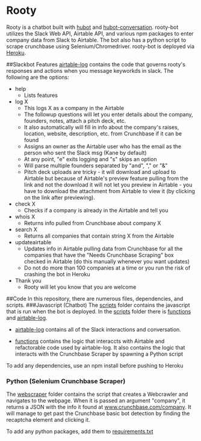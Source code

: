 # Rooty
Rooty is a chatbot built with [hubot](https://hubot.github.com/) and [hubot-conversation](https://www.npmjs.com/package/hubot-conversation). rooty-bot utilizes the Slack Web API, Airtable API, and various npm packages to enter company data from Slack to Airtable. The bot also has a python script to scrape crunchbase using Selenium/Chromedriver. rooty-bot is deployed via [Heroku](https://dashboard.heroku.com/apps/rooty-bot/logs).

##Slackbot Features
[airtable-log](./scripts/airtable-log) contains the code that governs rooty's responses and actions when you message keyworkds in slack. The following are the options:

* help
	* Lists features
* log X
	* This logs X as a company in the Airtable
	* The followup questions will let you enter details about the company, founders, notes, attach a pitch deck, etc.
	* It also automatically will fill in info about the company's raises, location, website, description, etc. from Crunchbase if it can be found
	* Assigns an owner as the Airtable user who has the email as the person who sent the Slack msg (Kane by default)
	* At any point, "e" exits logging and "s" skips an option
	* Will parse multiple founders separated by "and", "," or "&"
	* Pitch deck uploads are tricky - it will download and upload to Airtable but because of Airtable's preview feature pulling from the link and not the download it will not let you preview in Airtable - you have to download the attachment from Airtable to view it (by clicking on the link after previewing).
* check X
	* Checks if a company is already in the Airtable and tell you
* whois X
	* Returns info pulled from Crunchbase about company X
* search X
	* Returns all companies that contain string X from the Airtable
* updateairtable
	* Updates info in Airtable pulling data from Crunchbase for all the companies that have the "Needs Crunchbase Scraping" box checked in Airtable (do this manually whenever you want updates)
	* Do not do more than 100 companies at a time or you run the risk of crashing the bot in Heroku
* Thank you
	* Rooty will let you know that you are welcome

##Code
In this repository, there are numerous files, dependencies, and scripts. 
###Javascript (Chatbot)
The [scripts](./scripts) folder contains the javascript that is run when the bot is deployed. In the [scripts](./scripts) folder there is [functions](./scripts/functions.js) and [airtable-log](./scripts/airtable-log). 

* [airtable-log](./scripts/airtable-log) contains all of the Slack interactions and conversation. 

* [functions](./scripts/functions.js) contains the logic that interaccts with Airtable and refactorable code used by airtable-log. It also contains the logic that interacts with the Crunchbase Scraper by spawning a Python script

To add any dependencies, use an npm install before pushing to Heroku

### Python (Selenium Crunchbase Scraper)

The [webscraper](./webscraper) folder contains the script that creates a Webcrawler and navigates to the webpage. When it is passed an argument "company", it returns a JSON with the info it found at www.crunchbase.com/company. It will manage to get past the Crunchbase basic bot detection by finding the recaptcha element and clicking it.

To add any python packages, add them to [requirements.txt](./requirements.txt)


